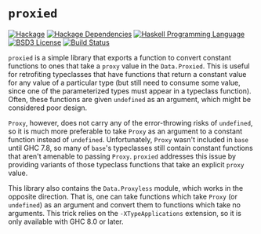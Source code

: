 # `proxied`
[![Hackage](https://img.shields.io/hackage/v/proxied.svg)][Hackage: proxied]
[![Hackage Dependencies](https://img.shields.io/hackage-deps/v/proxied.svg)](http://packdeps.haskellers.com/reverse/proxied)
[![Haskell Programming Language](https://img.shields.io/badge/language-Haskell-blue.svg)][Haskell.org]
[![BSD3 License](http://img.shields.io/badge/license-BSD3-brightgreen.svg)][tl;dr Legal: BSD3]
[![Build Status](https://github.com/RyanGlScott/proxied/workflows/Haskell-CI/badge.svg)](https://github.com/RyanGlScott/proxied/actions?query=workflow%3AHaskell-CI)

[Hackage: proxied]:
  http://hackage.haskell.org/package/proxied
  "proxied package on Hackage"
[Haskell.org]:
  http://www.haskell.org
  "The Haskell Programming Language"
[tl;dr Legal: BSD3]:
  https://tldrlegal.com/license/bsd-3-clause-license-%28revised%29
  "BSD 3-Clause License (Revised)"

`proxied` is a simple library that exports a function to convert constant functions to ones that take a `proxy` value in the `Data.Proxied`. This is useful for retrofiting typeclasses that have functions that return a constant value for any value of a particular type (but still need to consume some value, since one of the parameterized types must appear in a typeclass function). Often, these functions are given `undefined` as an argument, which might be considered poor design.

 `Proxy`, however, does not carry any of the error-throwing risks of `undefined`, so it is much more preferable to take `Proxy` as an argument to a constant function instead of `undefined`. Unfortunately, `Proxy` wasn't included in `base` until GHC 7.8, so many of `base`'s typeclasses still contain constant functions that aren't amenable to passing `Proxy`. `proxied` addresses this issue by providing variants of those typeclass functions that take an explicit `proxy` value.

This library also contains the `Data.Proxyless` module, which works in the opposite direction. That is, one can take functions which take `Proxy` (or `undefined`) as an argument and convert them to functions which take no arguments. This trick relies on the `-XTypeApplications` extension, so it is only available with GHC 8.0 or later.
